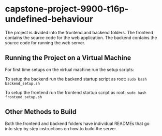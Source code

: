 # capstone-project-9900-t16p-undefined-behaviour
The project is divided into the frontend and backend folders.
The frontend contains the source code for the web application. 
The backend contains the source code for running the web server.

## Running the Project on a Virtual Machine
For first time setups on the virtual machine run the setup scripts:

To setup the backend run the backend startup script as root:
`sudo bash backend_setup.sh`

To setup the frontend run the frontend startup script as root:
`sudo bash frontend_setup.sh`

## Other Methods to Build
Both the frontend and backend folders have individual READMEs that go into step by step instructions on how to build the server.
